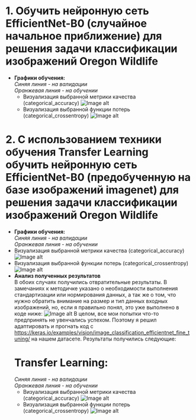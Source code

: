 # 1. Обучить нейронную сеть EfficientNet-B0 (случайное начальное приближение) для решения задачи классификации изображений Oregon Wildlife   
* **Графики обучения:**  
  *Синяя линия - на валидации*   
  *Оранжевая линия - на обучении*   
  * Визуализация выбранной метрики качества (categorical_accuracy)
  ![Image alt](https://github.com/Mariwannaxsfzx/RFaCT-labs/blob/main/lab2/graphs/random_epoch_categorical_accuracy.svg)
  * Визуализация выбранной функции потерь (categorical_crossentropy)
  ![Image alt](https://github.com/Mariwannaxsfzx/RFaCT-labs/blob/main/lab2/graphs/random_epoch_loss.svg)    
# 2. С использованием техники обучения Transfer Learning обучить нейронную сеть EfficientNet-B0 (предобученную на базе изображений imagenet) для решения задачи классификации изображений Oregon Wildlife   
  * **Графики обучения:**  
  *Синяя линия - на валидации*   
  *Оранжевая линия - на обучении*   
  * Визуализация выбранной метрики качества (categorical_accuracy)
  ![Image alt](https://github.com/Mariwannaxsfzx/RFaCT-labs/blob/main/lab2/graphs/imagenet_epoch_categorical_accuracy.svg)
  * Визуализация выбранной функции потерь (categorical_crossentropy)
  ![Image alt](https://github.com/Mariwannaxsfzx/RFaCT-labs/blob/main/lab2/graphs/imagenet_epoch_loss.svg)
* **Анализ полученных результатов**   
  В обоих случаях получились отвратительные результаты. В замечаниях к методичке указано о необходимости выполнения стандартизации или нормирования данных, а так же о том, что нужно обратить внимание на размер и тип данных входных изображений, но, если я правильно понял, это уже выполнено в коде ниже:
  ![Image alt](https://github.com/Mariwannaxsfzx/RFaCT-labs/blob/main/lab2/pics/1.png)
  В целом, все мои попытки что-то предпринять не увенчались успехом. Поэтому я решил адаптировать и прогнать код с https://keras.io/examples/vision/image_classification_efficientnet_fine_tuning/ на нашем датасете. Результаты получились следующие:    
  # Transfer Learning:   
  *Синяя линия - на валидации*   
  *Оранжевая линия - на обучении*   
  * Визуализация выбранной метрики качества (categorical_accuracy)
  ![Image alt](https://github.com/Mariwannaxsfzx/RFaCT-labs/blob/main/lab2/graphs/my_imagenet_epoch_categorical_accuracy.svg)
  * Визуализация выбранной функции потерь (categorical_crossentropy)
  ![Image alt](https://github.com/Mariwannaxsfzx/RFaCT-labs/blob/main/lab2/graphs/my_imagenet_epoch__loss.svg)
